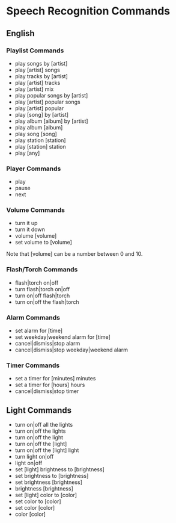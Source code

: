 # Speech Recognition Commands

## English

### Playlist Commands

- play songs by [artist]
- play [artist] songs
- play tracks by [artist]
- play [artist] tracks
- play [artist] mix
- play popular songs by [artist]
- play [artist] popular songs
- play [artist] popular
- play [song] by [artist]
- play album [album] by [artist]
- play album [album]
- play song [song]
- play station [station]
- play [station] station
- play [any]

### Player Commands

- play
- pause
- next

### Volume Commands

- turn it up
- turn it down
- volume [volume]
- set volume to [volume]

Note that [volume] can be a number between 0 and 10.

### Flash/Torch Commands

- flash|torch on|off
- turn flash|torch on|off
- turn on|off flash|torch
- turn on|off the flash|torch

### Alarm Commands

- set alarm for [time]
- set weekday|weekend alarm for [time]
- cancel|dismiss|stop alarm
- cancel|dismiss|stop weekday|weekend alarm

### Timer Commands

- set a timer for [minutes] minutes
- set a timer for [hours] hours
- cancel|dismiss|stop timer

## Light Commands

- turn on|off all the lights
- turn on|off the lights
- turn on|off the light
- turn on|off the [light]
- turn on|off the [light] light
- turn light on|off
- light on|off
- set [light] brightness to [brightness]
- set brightness to [brightness]
- set brightness [brightness]
- brightness [brightness]
- set [light] color to [color]
- set color to [color]
- set color [color]
- color [color]

